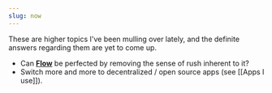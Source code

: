 ```yaml
---
slug: now
---
```


These are higher topics I've been mulling over lately, and the definite answers regarding them are yet to come up.

- Can **[Flow](https://en.wikipedia.org/wiki/Flow_(psychology))** be perfected by removing the sense of rush inherent to it?
- Switch more and more to decentralized / open source apps (see [[Apps I use]]).
